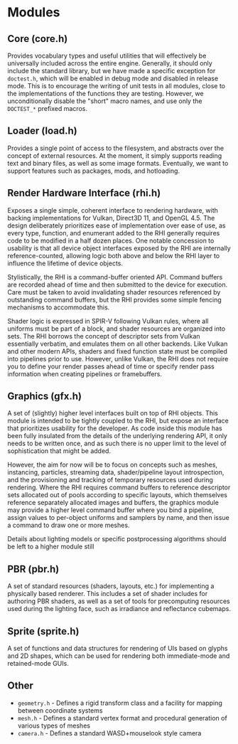 # Modules

## Core (core.h)

Provides vocabulary types and useful utilities that will effectively be universally included across the entire engine. Generally, it should only include the standard library, but we have made a specific exception for `doctest.h`, which will be enabled in debug mode and disabled in release mode. This is to encourage the writing of unit tests in all modules, close to the implementations of the functions they are testing. However, we unconditionally disable the "short" macro names, and use only the `DOCTEST_*` prefixed macros.

## Loader (load.h)

Provides a single point of access to the filesystem, and abstracts over the concept of external resources. At the moment, it simply supports reading text and binary files, as well as some image formats. Eventually, we want to support features such as packages, mods, and hotloading.

## Render Hardware Interface (rhi.h)

Exposes a single simple, coherent interface to rendering hardware, with backing implementations for Vulkan, Direct3D 11, and OpenGL 4.5. The design deliberately prioritizes ease of implementation over ease of use, as every type, function, and enumerant added to the RHI generally requires code to be modified in a half dozen places. One notable concession to usability is that all device object interfaces exposed by the RHI are internally reference-counted, allowing logic both above and below the RHI layer to influence the lifetime of device objects.

Stylistically, the RHI is a command-buffer oriented API. Command buffers are recorded ahead of time and then submitted to the device for execution. Care must be taken to avoid invalidating shader resources referenced by outstanding command buffers, but the RHI provides some simple fencing mechanisms to accommodate this.

Shader logic is expressed in SPIR-V following Vulkan rules, where all uniforms must be part of a block, and shader resources are organized into sets. The RHI borrows the concept of descriptor sets from Vulkan essentially verbatim, and emulates them on all other backends. Like Vulkan and other modern APIs, shaders and fixed function state must be compiled into pipelines prior to use. However, unlike Vulkan, the RHI does not require you to define your render passes ahead of time or specify render pass information when creating pipelines or framebuffers.

## Graphics (gfx.h)

A set of (slightly) higher level interfaces built on top of RHI objects. This module is intended to be tightly coupled to the RHI, but expose an interface that prioritizes usability for the developer. As code inside this module has been fully insulated from the details of the underlying rendering API, it only needs to be written once, and as such there is no upper limit to the level of sophistication that might be added.

However, the aim for now will be to focus on concepts such as meshes, instancing, particles, streaming data, shader/pipeline layout introspection, and the provisioning and tracking of temporary resources used during rendering. Where the RHI requires command buffers to reference descriptor sets allocated out of pools according to specific layouts, which themselves reference separately allocated images and buffers, the graphics module may provide a higher level command buffer where you bind a pipeline, assign values to per-object uniforms and samplers by name, and then issue a command to draw one or more meshes.

Details about lighting models or specific postprocessing algorithms should be left to a higher module still

## PBR (pbr.h)

A set of standard resources (shaders, layouts, etc.) for implementing a physically based renderer. This includes a set of shader includes for authoring PBR shaders, as well as a set of tools for precomputing resources used during the lighting face, such as irradiance and reflectance cubemaps.

## Sprite (sprite.h)

A set of functions and data structures for rendering of UIs based on glyphs and 2D shapes, which can be used for rendering both immediate-mode and retained-mode GUIs.

## Other

* `geometry.h` - Defines a rigid transform class and a facility for mapping between coordinate systems
* `mesh.h` - Defines a standard vertex format and procedural generation of various types of meshes
* `camera.h` - Defines a standard WASD+mouselook style camera 
